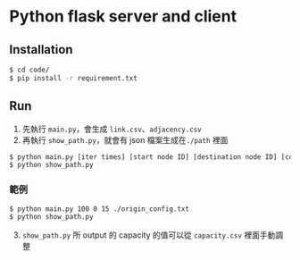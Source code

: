 # Python flask server and client

## Installation

```bash
$ cd code/
$ pip install -r requirement.txt
```

## Run

1. 先執行 `main.py`，會生成 `link.csv`、`adjacency.csv`
2. 再執行 `show_path.py`，就會有 json 檔案生成在`./path` 裡面

```bash
$ python main.py [iter times] [start node ID] [destination node ID] [config file path]
$ python show_path.py
```

### 範例

```bash
$ python main.py 100 0 15 ./origin_config.txt
$ python show_path.py
```

3. `show_path.py` 所 output 的 capacity 的值可以從 `capacity.csv` 裡面手動調整
